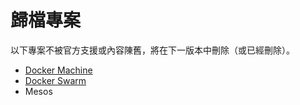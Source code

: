 # 歸檔專案

以下專案不被官方支援或內容陳舊，將在下一版本中刪除（或已經刪除）。

* [Docker Machine](https://github.com/yeasy/docker_practice/tree/ca29ab51b121f43563f5d6659dedbda5cb6f048d/machine)
* [Docker Swarm](https://github.com/yeasy/docker_practice/tree/ca29ab51b121f43563f5d6659dedbda5cb6f048d/swarm)
* Mesos
